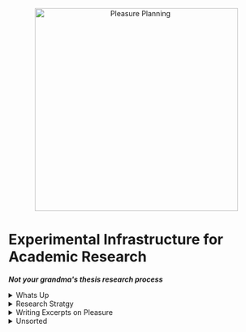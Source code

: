 
<p align="center"><img alt="Pleasure Planning" src="https://user-images.githubusercontent.com/34726888/163224100-940fcf9e-c267-498f-8417-932e645f3ccf.png" width="400" /></p>

# Experimental Infrastructure for Academic Research 
**_Not your grandma's thesis research process_**

<details> 
<summary> Whats Up </summary>
  
  
 *"Dont write the only thesis you can write. Write the thesis that only you can write. --Umberto Echo*

  
</details>
  
<details> 
<summary> Research Stratgy </summary>
    
  <details> 
  <summary> Literature Review Adjacent </summary>
   
 ![image](https://user-images.githubusercontent.com/34726888/163025688-c885a776-0ce5-42c8-90d7-ecf0a43b96ab.png)
  
  </details>
  
<details> 
  <summary> Pleasure Mapping </summary>
  
</details>
</details>
</details>
 
<details> 
  <summary> Writing Excerpts on Pleasure </summary>
  
</details>

<details>
  <summary> Unsorted </summary>




## Arguments


**Arguments/Chapters:**

**Could Wunerfs be an example of Abolitionist Urban Planning**

**Basic Argument:** Wunerfs, the dutch street typology that gets rid of clear "use distinctions" and creates shared streets, could create an urban form that lessens the need for traffic policing. If the speed and manner with which a car moves through space is primarily enforced not by "traffic laws" but by terrain, we would lessen the need for policing along those paths. We dont think of pedestrians and bicyclists as public safety threats, Wunerfs point to a way that streets could be designed so that cars aren't either. If conduct is set by the environment, we dont need rules, and they don't need to be policied. 
               **Counter Argument:** Wouldn't Speed Bumps Achieve This? No, because they don't go far enough and meerly inconvenience, not reshape the terrain. 
               **Counter Argument:** How is controlling cars through environment different than something like hostile architecture that prevents unhoused individuals from lying down on a public bench? I think its different because you are using it to combat power. A car by virtue of being a potential threat depending on how it is driven is meaningfully different than someone who is trying to take a nap. 
               **Counter Argument** Wouldn't you need policing the second you leave a wunerf street? Make all the streets wunerfs. Kidding. But yes, I dont think wunerfs can single-handedly solve the issue of how we eliminate police, but I think they point to a direction. Other examples are (elevating bicycle lanes, yellow line). I can imagine a world 
               
     __________________________
#### fromBloomberg: https://www.bloomberg.com/news/articles/2021-04-14/how-to-get-safer-streets-minus-the-police
               
 How would redesigning streets help the problem?
 
 There is a history of roads and streets designed to promote safety without human enforcers. As a historic example, before the right-side-of-the-road norm was established, it caused confusion which side people should drive on. One approach was to lay down the law with human enforcers, but it turned out that just painting a yellow line did a much better job. So engineers and transportation officials could think about designing better without human enforcers. As a more contemporary example, New York City has put up raised medians to encourage more biking and keep cyclists safe by keeping bike lanes separate from traffic lanes. 
               
     
Ultimately, removing policing from traffic enforcement seems to ram up against the way we’ve built the environment to make people rely on cars. Are there other ways around those barriers?

I think there are two answers. One, if we get to fully automated, self-driving cars that are programmed not to violate traffic laws, that would end pretextual traffic stops. So that is one possibility. The other is reimagining how cities are built to rely less on cars and design so that people don’t have to think about whether they are obeying the law or not. I’ve love to see more conversations between urban designers, transportation policy experts and legal scholars to think about how to design urban space so that we can be safe without having to be conscious about acting in compliance with safety laws. That would be really exciting.      


### Other Arguments
               
     --- Who the Hell is Making The Rules: Getting away from abstinence-only urban education
     --- Pleasure Positivity, What can urban planners learn from sex-educators. 




### Pleasure Mapping



### Production Culture
Two weeks ago around fifteen MUPs sat on the floor of 7 Sumner. The group was coming together after having broken off into small discussion groups as part of a student-led design charette to discuss frustrations with MUP Core Studio. After a representative from each group had presented takeaways from their presvious disucssions, someone offered a topic for discussion that had come through the critiques. *Production Culture*. The idea was that what we were contending with is a culture at the GSD (and in society generally) that has chosen to prioritize deliverables over learning. Instead of the core of our education being in service to our desired learning outcomes, we felt that our learning was being treated as a secondary objective in the process to create tangible deliverables. 

This idea of Production Culture has stuck with me over the last few weeks. In this assignment, I want to think about how Production Culture applies to the MUP thesis process I am about to begin. 


### Objectives
Ways that a masters thesis can be considered a success  

     1. It wins academic awards
     2. It is published in a journal 
     3. It is cited by other academics
     4. It helps the writer get into a phD program (or other job)
     5. The writer spent a lot of time thinking about exactly what they want to think about
     6. The writer learns something they care about while writing it


### Pitfalls

      1. A process where you write your argument, then search for materials that support your argument
      2. A process where you get stuck writing about something that doesn't interest you. 
      
 
 
 ----------------
      

I argue that the thesis itself is a relic of productivity culture. Research must be built around a deliverable object. 

I pose for this class. A class on experimental infrastructure a alternative to a literature review. 
Instead of identifying the sources I want to read to 

My belief is that if I identify who I want my teachers to be, the arguments and connections will emerge from there. 

Radical Situatedness: 
What do I want my education to be. 


The way that I want to frame this literature analysis is not 


# Silos

Hip-Hop Architecture
Sekou Cooke + Michael Ford + Jeff Chang

NonCoercive Peadagogies
Ivan Illich (Deschooling Society,  + Paolo Freire 

Indigenous Design
Blading Sweetgrass Robin WallKimmer LO-Tek Julia Watson

Skate History/Culture: 
Ocean Howell 

Pleasure Activism: Adrienne Maree Brown, Octavia Butler

Green New Deal:

Dutch Water Management Systems: 

Leaky Infrastructure: Nikhil Anand


Critique is not: 
Emphasis on Design

Problem is that when time is crunched, what is sacrificed is not specifications of the deliverable, but the intentionality and thought 

My contention is this: 

# Authors I want to read
  
  </details>
